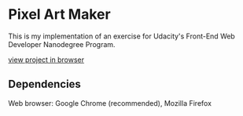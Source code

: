 # Pixel Art Maker
This is my implementation of an exercise for Udacity's Front-End Web Developer Nanodegree Program.

[view project in browser](https://hanny21.github.io/pixel_art_maker/)

## Dependencies
Web browser: Google Chrome (recommended), Mozilla Firefox
